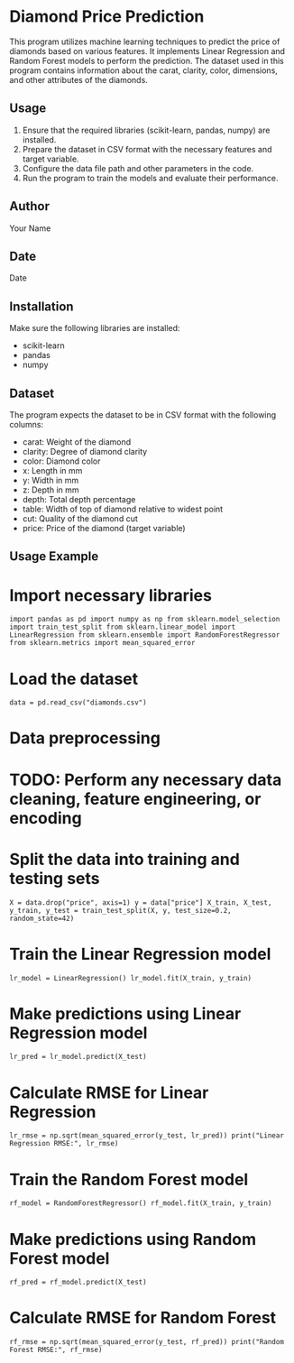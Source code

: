 # Diamond Price Prediction

This program utilizes machine learning techniques to predict the price of diamonds based on various features. It implements Linear Regression and Random Forest models to perform the prediction. The dataset used in this program contains information about the carat, clarity, color, dimensions, and other attributes of the diamonds.

## Usage
1. Ensure that the required libraries (scikit-learn, pandas, numpy) are installed.
2. Prepare the dataset in CSV format with the necessary features and target variable.
3. Configure the data file path and other parameters in the code.
4. Run the program to train the models and evaluate their performance.

## Author
Your Name

## Date
Date

## Installation
Make sure the following libraries are installed:
- scikit-learn
- pandas
- numpy

## Dataset
The program expects the dataset to be in CSV format with the following columns:
- carat: Weight of the diamond
- clarity: Degree of diamond clarity
- color: Diamond color
- x: Length in mm
- y: Width in mm
- z: Depth in mm
- depth: Total depth percentage
- table: Width of top of diamond relative to widest point
- cut: Quality of the diamond cut
- price: Price of the diamond (target variable)

## Usage Example
# Import necessary libraries

``
import pandas as pd
import numpy as np
from sklearn.model_selection import train_test_split
from sklearn.linear_model import LinearRegression
from sklearn.ensemble import RandomForestRegressor
from sklearn.metrics import mean_squared_error
``


# Load the dataset
``
data = pd.read_csv("diamonds.csv")
``
# Data preprocessing
# TODO: Perform any necessary data cleaning, feature engineering, or encoding

# Split the data into training and testing sets
``
X = data.drop("price", axis=1)
y = data["price"]
X_train, X_test, y_train, y_test = train_test_split(X, y, test_size=0.2, random_state=42)
``

# Train the Linear Regression model
``
lr_model = LinearRegression()
lr_model.fit(X_train, y_train)
``

# Make predictions using Linear Regression model
``
lr_pred = lr_model.predict(X_test)
``

# Calculate RMSE for Linear Regression
``
lr_rmse = np.sqrt(mean_squared_error(y_test, lr_pred))
print("Linear Regression RMSE:", lr_rmse)
``

# Train the Random Forest model
``
rf_model = RandomForestRegressor()
rf_model.fit(X_train, y_train)
``

# Make predictions using Random Forest model
``
rf_pred = rf_model.predict(X_test)
``

# Calculate RMSE for Random Forest
``
rf_rmse = np.sqrt(mean_squared_error(y_test, rf_pred))
print("Random Forest RMSE:", rf_rmse)
``
